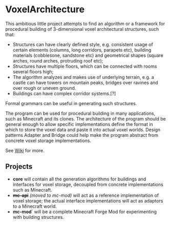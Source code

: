 VoxelArchitecture
=================

This ambitious little project attempts to find an algorithm or a framework for procedural building of 3-dimensional voxel architectural structures, such that:
* Structures can have clearly defined style, e.g. consistent usage of certain elements (columns, long corridors, parapets etc), building materials (cobblesone, sandstone etc) and geometrical shapes (square arches, round arches, protruding roof etc);
* Structures have multiple floors, which can be connected with rooms several floors high;
* The algorithm analyzes and makes use of underlying terrain, e.g. a castle can have towers on mountain peaks, bridges over ravines and over rough or uneven ground.
* Buildings can have complex corridor systems.[?]

Formal grammars can be useful in generating such structures.

The program can be used for procedural building in many applications, such as Minecraft and its clones. The architecture of the program should be general enough to allow specific implementations define the format in which to store the voxel data and paste it into actual voxel worlds. Design patterns Adapter and Bridge could help make the program abstract from concrete voxel storage implementations.

See [Wiki](https://github.com/Hunternif/VoxelArchitecture/wiki) for more.

Projects
--------
* **core** will contain all the generation algorithms for buildings and interfaces for voxel storage, decoupled from concrete implementations such as Minecraft.
* ~~**mc-api**~~ _(moved to mc-mod)_ will act as a reference implementation of voxel storage; the actual interface implementations will act as adaptors to a Minecraft world.
* **mc-mod**` will be a complete Minecraft Forge Mod for experimenting with building structures.
